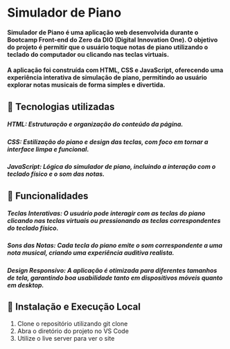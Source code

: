 # Simulador de Piano
#### **Simulador de Piano** é uma aplicação web desenvolvida durante o **Bootcamp Front-end do Zero** da **DIO (Digital Innovation One)**. O objetivo do projeto é permitir que o usuário toque notas de piano utilizando o teclado do computador ou clicando nas teclas virtuais.

#### A aplicação foi construída com **HTML**, **CSS** e **JavaScript**, oferecendo uma experiência interativa de simulação de piano, permitindo ao usuário explorar notas musicais de forma simples e divertida.

## 🚀 Tecnologias utilizadas
##### **HTML**: Estruturação e organização do conteúdo da página.

##### **CSS**: Estilização do piano e design das teclas, com foco em tornar a interface limpa e funcional.

##### **JavaScript**: Lógica do simulador de piano, incluindo a interação com o teclado físico e o som das notas.

## 🔎 Funcionalidades
##### Teclas Interativas: O usuário pode interagir com as teclas do piano clicando nas teclas virtuais ou pressionando as teclas correspondentes do teclado físico.

##### Sons das Notas: Cada tecla do piano emite o som correspondente a uma nota musical, criando uma experiência auditiva realista.

##### Design Responsivo: A aplicação é otimizada para diferentes tamanhos de tela, garantindo boa usabilidade tanto em dispositivos móveis quanto em desktop.

## 📂 Instalação e Execução Local
1. Clone o repositório utilizando git clone
2. Abra o diretório do projeto no VS Code
3. Utilize o live server para ver o site
